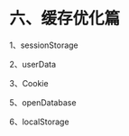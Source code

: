 六、缓存优化篇
================================================================================

1、sessionStorage

2、userData

3、Cookie

5、openDatabase

6、localStorage
